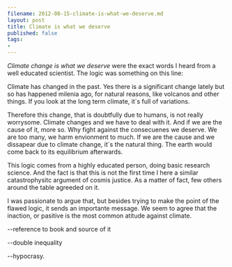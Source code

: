 ```yaml
---
filename: 2012-08-15-climate-is-what-we-deserve.md
layout: post
title: Climate is what we deserve
published: false
tags:
- 
---
```


*Climate change is what we deserve* were the exact words I heard from a
well educated scientist. The logic was something on this line:

  Climate has changed in the past. Yes there is a significant change
lately but so has happened milenia ago, for natural reasons, like
volcanos and other things. If you look at the long term climate, it´s
full of variations.

  Therefore this change, that is doubtfully due to humans, is not really
worrysome. Climate changes and we have to deal with it. And if we are
the cause of it, more so. Why fight against the consecuenes we deserve.
We are too many, we harm envionment to much. If we are the cause and we
dissapear due to climate change, it´s the natural thing. The earth would
come back to its equilibrium afterwards.

This logic comes from a highly educated person, doing basic research 
science. And the fact is that this is not the first time I here a
similar catastrophysitc argument of cosmis justice. As a matter of fact,
few others around the table agreeded on it.

I was passionate to argue that, but besides trying to make the point of
the flawed logic, it sends an importante message. We seem to agree that
the inaction, or pasitive is the most common atitude against climate.

--reference to book and source of it

--double inequality

--hypocrasy.
